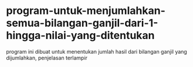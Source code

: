 # program-untuk-menjumlahkan-semua-bilangan-ganjil-dari-1-hingga-nilai-yang-ditentukan
program ini dibuat untuk menentukan jumlah hasil dari bilangan ganjil yang dijumlahkan, penjelasan terlampir
